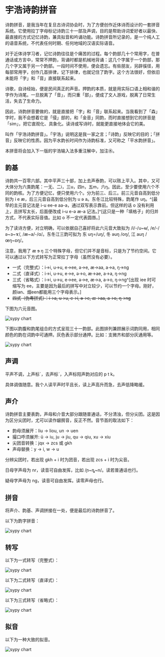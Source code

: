 # 宇浩诗韵拼音

诗韵拼音，是我当年在复旦古诗词协会时，为了方便创作近体诗而设计的一套拼音系统。它使用拉丁字母标记诗韵三十一部及声调，目的是帮助诗词爱好者以最快、最直接的方式记忆诗韵，兼具拟音和吟诵功能。诗韵拼音所记录的，是一个纯人工的语音系统，不代表任何时期、任何地域的汉语实际语音。

对于近体诗学习者，记忆诗韵往往是个痛苦的过程。每个韵部几十个常用字，在普通话或方言中，常常不押韵，背诵时都是机械地背诵：这几个字属于一个韵部，那几个字又属于另一个韵部。一段时间不使用，便会遗忘。有些朋友，另辟徯径，用每部常用字，创作几首排律，记下排律，也就记住了韵字。这个方法很好，但依旧未能将「字」和「音」直接联系起来。

诗歌，自诗经始，便是民间真正的声音。押韵的本质，就是用实际口语上相和谐的字作为诗尾。一旦脱离了「音」，而只重「部」，便成了文人游戏，脱离了日常生活，失去了生命力。

因此，诗韵拼音要做的，就是直接把「字」和「音」联系起来。当我看到了「森」字时，我不会想着它是「侵」部的，和「金音」同韵，而时直接想到它的拼音是「sim」，把它直观化、具象化。读诗或写诗时，就能更直接地体会它的美。

叫作「宇浩诗韵拼音」。「宇浩」说明这是我一家之言；「诗韵」反映它的目的；「拼音」反映它的性质。因为平水韵长时间作为诗韵标准，又可称之「平水韵拼音」。

本拼音将会加入下一版的宇浩输入法多重注解中，加注㊌。

## 韵基

诗韵共一百零六部。其中平声三十部，加上去声泰韵，可以赅上平入。其中，又可大体分为六类韵尾：一无、二i，三u，四n，五m，六ŋ。因此，至少要使用六个不同的韵核。为了方便记忆，便只使用六个。分为前三、后三。前三元音自高到低分别为 i e æ，后三元音自高到低分别为 u ə a。东冬江比较特殊，韵尾作 uŋ。^[最早的主元音记法是 i-u ee-e aa-a，通过双写表示靠前。但这样的话 o 没有利用上，且拼写太长，后面便改成 i-u e-ə æ-a 记法。]^[这只是一种「填格子」的归并方式，不代表实际音值。比如 o 不一定代表圆唇。]

为了读诗方便，对立明确，可以依据自己喜好将此六元音大致拟为 /i/-/u~ʉ/, /e/-/ə~ɜ~ɤ/, /æ~a/-/ɑ/。东冬江三韵可拟为 东 uŋ=/uŋ/, 冬 əuŋ /oŋ/, 江 auŋ /œŋ~ɒŋ/。

注意，我用了 æ ɘ ŋ 三个特殊字母，但它们并不是音标，只是为了节约空间。它可以通过以下方式转写为正常拉丁字母（虽然没有必要）。

- 一式（完整式）：i->i, u->u, e->ee, ə->e, æ->aa, a->a, ŋ->ng
- 二式（直译式）：i->i, u->u, e->e, ə->o, æ->ae, a->a, ŋ->ng
- 三式（省略式）：i->i, u->u, e->ee, ə->e, æ->a, a->o, ŋ->ng^[出现 iee 时可缩写为 ee，主要是因为最后的拼写中对立较少，可以节约一个字母。刚好，颜ian、烟een都能用三个字母表示。]
- ~~四式（伪粤拼式）：i->a, u->u, e->i, ə->e, æ->aa, a->o, ŋ->ng~~

下图为六元音图。

![sypy chart](/sypy/sypy_vowels.png)

下图以韵腹和韵尾组合的方式呈现三十一韵部。此图排列兼顾展示词韵同用，相同颜色的韵在词韵中可通押。灰色表示部分通押。比如：支微齐和部分灰通用等。

![sypy chart](/sypy/sypy_chart.png)

## 声调

平声不调，上声标ˊ，去声标ˋ，入声标阳声韵对应的 p t k。

具体调值随意。我个人读平声时平且长，读上声高升而急，去声低降略缓。

## 声介

诗韵拼音主要表韵，声母和介音大部分跟随普通话，不分清浊，但分尖团。这是因为区分尖团时，尤可以读作龈腭音，反正不然。音节首的取法如下：

- 韵母须展开：liu -> liou, un -> uen
- 撮口呼须展开: ü -> iu, ju -> jiu, qu -> qiu, xu -> xiu
- 尖团音转换：jqx -> zcs 或 gkh
- 声母替换：y -> i, w -> u

分辨尖团时，若出现 gkh + i 时为团音，若出现 zcs + i 时为尖音。

日母字声母为 nr，读音可自由发挥，比如 /ɲ~ȵ~n/。读若普通话也行。

疑母字声母为 ng，读音可自由发挥。读零声母也行。

## 拼音

将声介、韵基、声调拼接在一处，便是最后的诗韵拼音了。

以下为韵字拼音：

![sypy chart](/sypy/sypy_pinyin_chart.png)

## 转写

以下为一式转写（完整式）：

![sypy chart](/sypy/sypy_trans1_chart.png)

以下为二式转写（直译式）：

![sypy chart](/sypy/sypy_trans2_chart.png)

以下为三式转写（省略式）：

![sypy chart](/sypy/sypy_trans3_chart.png)

## 拟音

以下为一种大致的拟音。

![sypy chart](/sypy/sypy_ipa_chart.png)
